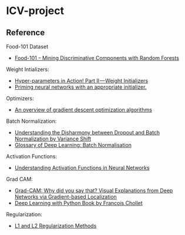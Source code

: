 # ICV-project

## Reference

Food-101 Dataset
- [Food-101 – Mining Discriminative Components with Random Forests](https://www.vision.ee.ethz.ch/datasets_extra/food-101/)

Weight Intializers: 
- [Hyper-parameters in Action! Part II — Weight Initializers](https://towardsdatascience.com/hyper-parameters-in-action-part-ii-weight-initializers-35aee1a28404)
- [Priming neural networks with an appropriate initializer.](https://becominghuman.ai/priming-neural-networks-with-an-appropriate-initializer-7b163990ead)

Optimizers:
- [An overview of gradient descent optimization algorithms](http://ruder.io/optimizing-gradient-descent/index.html#visualizationofalgorithms)

Batch Normalization:
- [Understanding the Disharmony between Dropout and Batch Normalization by Variance Shift](https://arxiv.org/abs/1801.05134)
- [Glossary of Deep Learning: Batch Normalisation](https://medium.com/deeper-learning/glossary-of-deep-learning-batch-normalisation-8266dcd2fa82)

Activation Functions:
- [Understanding Activation Functions in Neural Networks](https://medium.com/the-theory-of-everything/understanding-activation-functions-in-neural-networks-9491262884e0)

Grad CAM:
- [Grad-CAM: Why did you say that? Visual Explanations from Deep Networks via Gradient-based Localization](https://arxiv.org/pdf/1610.02391v1.pdf)
- [Deep Learning with Python Book by Francois Chollet](http://www.deeplearningitalia.com/wp-content/uploads/2017/12/Dropbox_Chollet.pdf)

Regularization: 
- [L1 and L2 Regularization Methods](https://towardsdatascience.com/l1-and-l2-regularization-methods-ce25e7fc831c)
